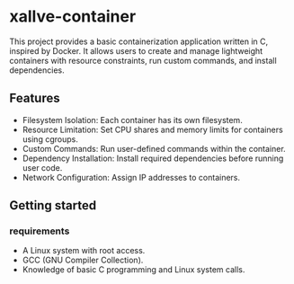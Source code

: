 # xallve-container
This project provides a basic containerization application written in C, inspired by Docker. It allows users to create and manage lightweight containers with resource constraints, run custom commands, and install dependencies.


## Features
* Filesystem Isolation: Each container has its own filesystem.
* Resource Limitation: Set CPU shares and memory limits for containers using cgroups.
* Custom Commands: Run user-defined commands within the container.
* Dependency Installation: Install required dependencies before running user code.
* Network Configuration: Assign IP addresses to containers.


## Getting started
### requirements
* A Linux system with root access.
* GCC (GNU Compiler Collection).
* Knowledge of basic C programming and Linux system calls.
